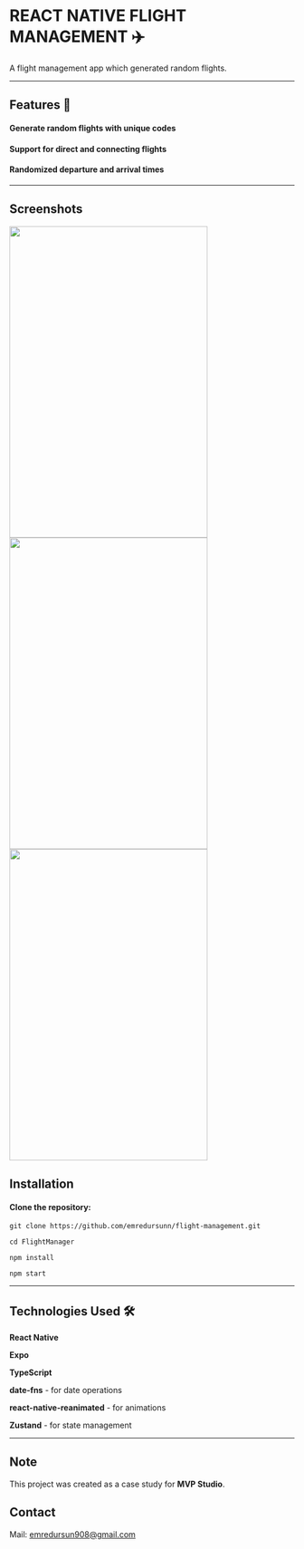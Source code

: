 # REACT NATIVE FLIGHT MANAGEMENT ✈️
A flight management app which generated random flights.

---
## Features 🌟
#### Generate random flights with unique codes

#### Support for direct and connecting flights
 
#### Randomized departure and arrival times

---

## Screenshots
<img src="https://github.com/user-attachments/assets/1ba7fd9b-147c-4537-8d8d-9bc1b693f25b" width="350" height="550">
<img src="https://github.com/user-attachments/assets/cfc09cb7-05be-4896-8206-ba2a81823e5b" width="350" height="550">
<img src="https://github.com/user-attachments/assets/bef16a28-5525-4124-a2d7-fa67b9d65d12" width="350" height="550">


## Installation
#### Clone the repository:

```git clone https://github.com/emredursunn/flight-management.git```

```cd FlightManager```

```npm install```

```npm start```

---

## Technologies Used 🛠️

**React Native**

**Expo**

**TypeScript**

**date-fns** - for date operations

**react-native-reanimated** - for animations

**Zustand** - for state management

---

## Note 

This project was created as a case study for **MVP Studio**.

## Contact
Mail: emredursun908@gmail.com
